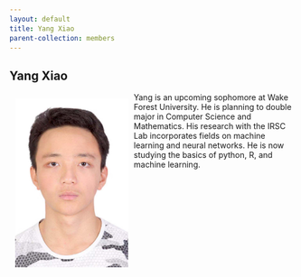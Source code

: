 ```yaml
---
layout: default
title: Yang Xiao
parent-collection: members
---
```


## Yang Xiao
<img src="/media/members/yang_xiao.JPG" alt="1" width = 200px height = 300px style="object-fit: cover; float: left; margin: 10px">

Yang is an upcoming sophomore at Wake Forest University. He is planning to double major in Computer Science and Mathematics. His research with the IRSC Lab incorporates fields on machine learning and neural networks. He is now studying the basics of python, R, and machine learning.